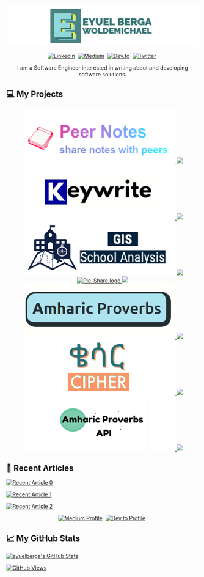 [![eyuelberga](/banner.png)](https://github.com/eyuelberga)

<p align="center">
<a href="https://www.linkedin.com/in/eyuelberga/"><img src="https://img.shields.io/badge/Linkedin-3e7e7e?style=for-the-badge&logo=linkedin&logoColor=fed850" alt="Linkedin" /></a>&nbsp;
 <a href="https://eyuelberga.medium.com/"><img src="https://img.shields.io/badge/medium-3e7e7e?style=for-the-badge&logo=medium&logoColor=fed850" alt="Medium" /></a>&nbsp;
<a href="https://dev.to/eyuelberga"><img src="https://img.shields.io/badge/dev.to-3e7e7e?style=for-the-badge&logo=dev.to&logoColor=fed850" alt="Dev.to" /></a>&nbsp;
<a href="https://twitter.com/eyuelbergaw"><img src="https://img.shields.io/badge/Twitter-3e7e7e?style=for-the-badge&logo=twitter&logoColor=fed850" alt="Twitter" /></a>&nbsp;
</p>

<p align="center">I am a Software Engineer interested in writing about and developing software solutions.</p>

## :computer: My Projects



 <div align="center">
  <a href="https://github.com/eyuelberga/peernotes" >
  <img src="https://github.com/eyuelberga/peernotes/blob/main/assets/banner.png?raw=true" width="400" />
  <img src="https://github-readme-stats.vercel.app/api/pin/?username=eyuelberga&repo=peernotes&hide_border=true&icon_color=3e7e7e&title_color=3e7e7e" /> 
  </a>
  </div>
 <div align="center">
  <a href="https://github.com/eyuelberga/keywrite">
  <img  src="https://github.com/eyuelberga/keywrite/blob/main/logo/banner.png?raw=true" alt="Keywrite logo" width="400" />
  <img  src="https://github-readme-stats.vercel.app/api/pin/?username=eyuelberga&repo=keywrite&hide_border=true&icon_color=3e7e7e&title_color=3e7e7e" />
  </a>
 </div>
  <div align="center">
  <a href="https://github.com/eyuelberga/gis-school-analysis-tool">
  <img  src="https://github.com/eyuelberga/gis-school-analysis-tool/blob/master/banner.png?raw=true" alt="School Analysis logo" width="400" />
  <img  src="https://github-readme-stats.vercel.app/api/pin/?username=eyuelberga&repo=gis-school-analysis-tool&hide_border=true&icon_color=3e7e7e&title_color=3e7e7e" />
  </a>
 </div>
  <div align="center">
  <a href="https://github.com/eyuelberga/pic-share">
  <img  src="https://github.com/eyuelberga/pic-share/blob/master/img/banner.png?raw=true" alt="Pic-Share logo" width="400" />
  <img  src="https://github-readme-stats.vercel.app/api/pin/?username=eyuelberga&repo=pic-share&hide_border=true&icon_color=3e7e7e&title_color=3e7e7e" />
  </a>
 </div>
  <div align="center">
  <a href="https://github.com/eyuelberga/AmharicProverbs">
  <img  src="https://github.com/eyuelberga/AmharicProverbs/blob/main/banner.png?raw=true" alt="Amharic Proverbs logo" width="400" />
  <img  src="https://github-readme-stats.vercel.app/api/pin/?username=eyuelberga&repo=AmharicProverbs&hide_border=true&icon_color=3e7e7e&title_color=3e7e7e" />
  </a>
 </div>
  <div align="center">
  <a href="https://github.com/eyuelberga/KesarCipher">
  <img  src="https://github.com/eyuelberga/KesarCipher/blob/main/banner.png?raw=true" alt="Kesar Cipher logo" width="400" />
  <img  src="https://github-readme-stats.vercel.app/api/pin/?username=eyuelberga&repo=KesarCipher&hide_border=true&icon_color=3e7e7e&title_color=3e7e7e" />
  </a>
 </div>
  <div align="center">
  <a href="https://github.com/eyuelberga/AmharicProverbsAPI">
  <img  src="https://github.com/eyuelberga/AmharicProverbsAPI/blob/main/banner.png?raw=true" alt="Amharic Proverbs API logo" width="400" />
  <img  src="https://github-readme-stats.vercel.app/api/pin/?username=eyuelberga&repo=AmharicProverbsAPI&hide_border=true&icon_color=3e7e7e&title_color=3e7e7e" />
  </a>
 </div>

<!--
## :wrench: Languages and Tools
 -->

## :newspaper: Recent Articles
 
<a target="_blank" href="https://github-readme-medium-recent-article.vercel.app/medium/@eeyuelberga/0"><img src="https://github-readme-medium-recent-article.vercel.app/medium/@eyuelberga/0" alt="Recent Article 0"> 

<a target="_blank" href="https://github-readme-medium-recent-article.vercel.app/medium/@eyuelberga/1"><img src="https://github-readme-medium-recent-article.vercel.app/medium/@eyuelberga/1" alt="Recent Article 1"> 
 
<a target="_blank" href="https://github-readme-medium-recent-article.vercel.app/medium/@eyuelberga/2"><img src="https://github-readme-medium-recent-article.vercel.app/medium/@eyuelberga/2" alt="Recent Article 2"> 
 
 <p align="center"><a href="https://eyuelberga.medium.com"><img src="https://img.shields.io/badge/medium profile-3e7e7e?style=for-the-badge&logo=medium&logoColor=white&" alt="Medium Profile" /></a>&nbsp;
<a href="https://dev.to/eyuelberga"><img src="https://img.shields.io/badge/dev.to Profile-3e7e7e?style=for-the-badge&logo=dev.to&logoColor=white" alt="Dev.to Profile" /></a>&nbsp;</p>

## :chart_with_upwards_trend: My GitHub Stats

<a href="https://github.com/eyuelberga/eyuelberga" align="center">
  <img src="https://github-readme-stats.vercel.app/api?username=eyuelberga&show_icons=true&line_height=27&count_private=true&title_color=000000&text_color=000000&icon_color=3e7e7e&hide_border=true" alt="eyuelberga's GitHub Stats" />
</a>

[![GitHub Views](https://komarev.com/ghpvc/?username=eyuelberga&color=blue)](https://github.com/eyuelberga)
